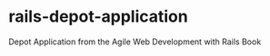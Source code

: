 rails-depot-application
=======================

Depot Application from the Agile Web Development with Rails Book
